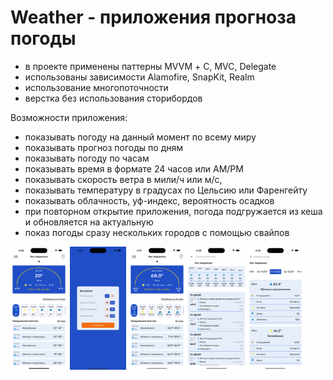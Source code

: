 # Weather - приложения прогноза погоды

- в проекте применены паттерны MVVM + С, MVC, Delegate
- использованы зависимости Alamofire, SnapKit, Realm
- использование многопоточности
- верстка без использования сторибордов

Возможности приложения:
- показывать погоду на данный момент по всему миру
- показывать прогноз погоды по дням
- показывать погоду по часам
- показывать время в формате 24 часов или AM/PM
- показывать скорость ветра в мили/ч или м/с, 
- показывать температуру в градусах по Цельсию или Фаренгейту
- показывать облачность, уф-индекс, вероятность осадков
- при повторном открытие приложения, погода подгружается из кеша и обновляется на актуальную
- показ погоды сразу нескольких городов с помощью свайпов
  
<img src="https://github.com/Mr-Banin-Andrey/weather/blob/develop-1.0/screenshots/Simulator%20Screenshot%20-%20iPhone%2014%20Pro%20Max%20-%202023-09-08%20at%2016.36.42.png" width="18%"></img> <img src="https://github.com/Mr-Banin-Andrey/weather/blob/develop-1.0/screenshots/Simulator%20Screenshot%20-%20iPhone%2014%20Pro%20Max%20-%202023-09-08%20at%2016.37.11.png" width="18%"></img> <img src="https://github.com/Mr-Banin-Andrey/weather/blob/develop-1.0/screenshots/Simulator%20Screenshot%20-%20iPhone%2014%20Pro%20Max%20-%202023-09-08%20at%2016.37.24.png" width="18%"></img> <img src="https://github.com/Mr-Banin-Andrey/weather/blob/develop-1.0/screenshots/Simulator%20Screenshot%20-%20iPhone%2014%20Pro%20Max%20-%202023-09-08%20at%2016.38.45.png" width="18%"></img> <img src="https://github.com/Mr-Banin-Andrey/weather/blob/develop-1.0/screenshots/Simulator%20Screenshot%20-%20iPhone%2014%20Pro%20Max%20-%202023-09-08%20at%2016.39.05.png" width="18%"></img> 
